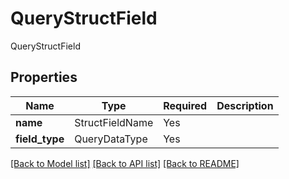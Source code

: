 # QueryStructField

QueryStructField

## Properties
| Name | Type | Required | Description |
| ------------ | ------------- | ------------- | ------------- |
**name** | StructFieldName | Yes |  |
**field_type** | QueryDataType | Yes |  |


[[Back to Model list]](../../../README.md#models-v2-link) [[Back to API list]](../../../README.md#apis-v2-link) [[Back to README]](../../../README.md)
